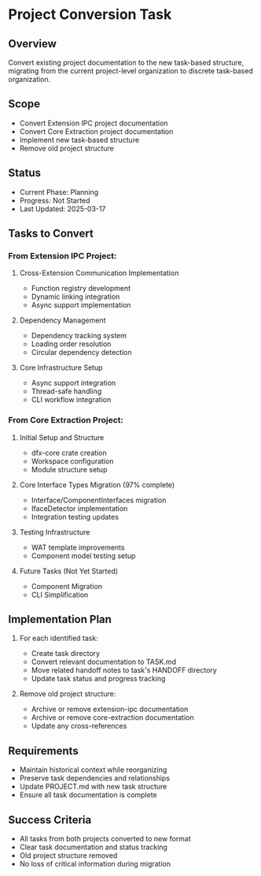 # Project Conversion Task

## Overview

Convert existing project documentation to the new task-based structure, migrating from the current project-level organization to discrete task-based organization.

## Scope

- Convert Extension IPC project documentation
- Convert Core Extraction project documentation
- Implement new task-based structure
- Remove old project structure

## Status

- Current Phase: Planning
- Progress: Not Started
- Last Updated: 2025-03-17

## Tasks to Convert

### From Extension IPC Project:

1. Cross-Extension Communication Implementation

   - Function registry development
   - Dynamic linking integration
   - Async support implementation

2. Dependency Management

   - Dependency tracking system
   - Loading order resolution
   - Circular dependency detection

3. Core Infrastructure Setup
   - Async support integration
   - Thread-safe handling
   - CLI workflow integration

### From Core Extraction Project:

1. Initial Setup and Structure

   - dfx-core crate creation
   - Workspace configuration
   - Module structure setup

2. Core Interface Types Migration (97% complete)

   - Interface/ComponentInterfaces migration
   - IfaceDetector implementation
   - Integration testing updates

3. Testing Infrastructure

   - WAT template improvements
   - Component model testing setup

4. Future Tasks (Not Yet Started)
   - Component Migration
   - CLI Simplification

## Implementation Plan

1. For each identified task:

   - Create task directory
   - Convert relevant documentation to TASK.md
   - Move related handoff notes to task's HANDOFF directory
   - Update task status and progress tracking

2. Remove old project structure:
   - Archive or remove extension-ipc documentation
   - Archive or remove core-extraction documentation
   - Update any cross-references

## Requirements

- Maintain historical context while reorganizing
- Preserve task dependencies and relationships
- Update PROJECT.md with new task structure
- Ensure all task documentation is complete

## Success Criteria

- All tasks from both projects converted to new format
- Clear task documentation and status tracking
- Old project structure removed
- No loss of critical information during migration
